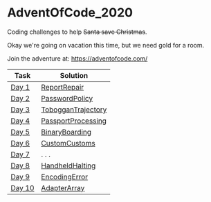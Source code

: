 # AdventOfCode_2020
Coding challenges to help ~~Santa save Christmas~~.

Okay we're going on vacation this time, but we need gold for a room.

Join the adventure at:
https://adventofcode.com/

Task | Solution 
--- | --- 
[Day 1](https://adventofcode.com/2020/day/1) | [ReportRepair](https://github.com/bisscay/AdventOfCode_2020/blob/main/ReportRepair/src/reportrepair/ReportRepair.java) 
[Day 2](https://adventofcode.com/2020/day/2) | [PasswordPolicy](https://github.com/bisscay/AdventOfCode_2020/blob/main/PasswordPolicy/src/passwordpolicy/PasswordPolicy.java)
[Day 3](https://adventofcode.com/2020/day/3) | [TobogganTrajectory](https://github.com/bisscay/AdventOfCode_2020/blob/main/TobogganTrajectory/src/toboggantrajectory/TobogganTrajectory.java)
[Day 4](https://adventofcode.com/2020/day/4) | [PassportProcessing](https://github.com/bisscay/AdventOfCode_2020/blob/main/PassportProcessing/src/passportprocessing/PassportProcessing.java)
[Day 5](https://adventofcode.com/2020/day/5) | [BinaryBoarding](https://github.com/bisscay/AdventOfCode_2020/blob/main/BinaryBoarding/src/binaryboarding/BinaryBoarding.java)
[Day 6](https://adventofcode.com/2020/day/6) | [CustomCustoms](https://github.com/bisscay/AdventOfCode_2020/blob/main/CustomCustoms/src/customcustoms/CustomCustoms.java)
[Day 7](https://adventofcode.com/2020/day/7) | . . .
[Day 8](https://adventofcode.com/2020/day/8) | [HandheldHalting](https://github.com/bisscay/AdventOfCode_2020/blob/main/HandheldHalting/src/handheldhalting/HandheldHalting.java)
[Day 9](https://adventofcode.com/2020/day/9) | [EncodingError](https://github.com/bisscay/AdventOfCode_2020/blob/main/EncodingError/src/encodingerror/EncodingError.java)
[Day 10](https://adventofcode.com/2020/day/10) | [AdapterArray](https://github.com/bisscay/AdventOfCode_2020/blob/main/AdapterArray/src/adapterarray/AdapterArray.java)

